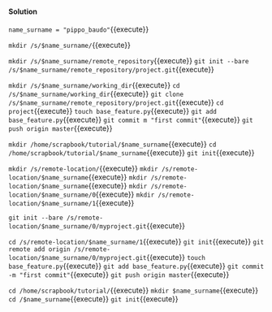 #### Solution

`name_surname = "pippo_baudo"`{{execute}}

`mkdir /s/$name_surname/`{{execute}}

`mkdir /s/$name_surname/remote_repository`{{execute}}
`git init --bare /s/$name_surname/remote_repository/project.git`{{execute}}

`mkdir /s/$name_surname/working_dir`{{execute}}
`cd /s/$name_surname/working_dir`{{execute}}
`git clone /s/$name_surname/remote_repository/project.git`{{execute}}
`cd project`{{execute}}
`touch base_feature.py`{{execute}}
`git add base_feature.py`{{execute}}
`git commit m "first commit"`{{execute}}
`git push origin master`{{execute}}

`mkdir /home/scrapbook/tutorial/$name_surname`{{execute}}
`cd /home/scrapbook/tutorial/$name_surname`{{execute}}
`git init`{{execute}}



`mkdir /s/remote-location/`{{execute}}
`mkdir /s/remote-location/$name_surname`{{execute}}
`mkdir /s/remote-location/$name_surname`{{execute}}
`mkdir /s/remote-location/$name_surname/0`{{execute}}
`mkdir /s/remote-location/$name_surname/1`{{execute}}

`git init --bare /s/remote-location/$name_surname/0/myproject.git`{{execute}}

`cd /s/remote-location/$name_surname/1`{{execute}}
`git init`{{execute}}
`git remote add origin /s/remote-location/$name_surname/0/myproject.git`{{execute}}
`touch base_feature.py`{{execute}}
`git add base_feature.py`{{execute}}
`git commit -m "first commit"`{{execute}}
`git push origin master`{{execute}}

`cd /home/scrapbook/tutorial/`{{execute}}
`mkdir $name_surname`{{execute}}
`cd /$name_surname`{{execute}}
`git init`{{execute}}